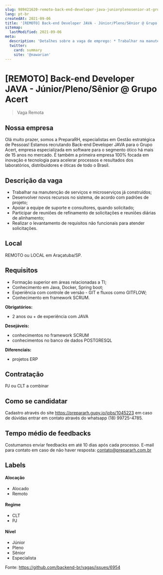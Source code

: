 ```yaml
---
slug: 989421620-remoto-back-end-developer-java-juniorplenosenior-at-grupo-acert
lang: pt-br
createdAt: 2021-09-06
title: '[REMOTO] Back-end Developer JAVA - Júnior/Pleno/Sênior @ Grupo Acert - Vaga de Emprego'
sitemap:
  lastModified: 2021-09-06
meta:
  description: 'Detalhes sobre a vaga de emprego: * Trabalhar na manutenção de serviços e microserviços já construídos; * Desenvolver novos recursos no sistema, de acordo com padrões de projeto; * Apoiar a equipe de suporte e consultores, quando solicitado; * Participar de reuniões de refinamento de solicitações e reuniões diárias de alinhamento; * Realizar o levantamento de requisitos não funcionais para atender solicitações.'
  twitter:
    card: summary
    site: '@nawarian'
---
```


# [REMOTO] Back-end Developer JAVA - Júnior/Pleno/Sênior @ Grupo Acert

<!--
==================================================
Caso a vaga for remoto durante a pandemia informar no texto "Remoto durante o covid"
==================================================
-->
<!-- 
==================================================
POR FAVOR, SÓ POSTE SE A VAGA FOR PARA BACK-END!

Não faça distinção de gênero no título da vaga.

Use: "Back-End Developer" ao invés de 
"Desenvolvedor Back-End" \o/

Exemplo: `[São Paulo] Back-End Developer @ NOME DA EMPRESA`
==================================================
-->
<!--
==================================================
Caso a vaga for remoto durante a pandemia deixar a linha abaixo
==================================================
-->
> Vaga Remota

## Nossa empresa

Olá muito prazer, somos a PreparaRH, especialistas em Gestão estratégica de Pessoas! Estamos recrutando Back-end Developer JAVA para o Grupo Acert, empresa especializada em software para o segmento ótico há mais de 15 anos no mercado. É também a primeira empresa 100% focada em inovação e tecnologia para acelerar processos e resultados dos laboratórios, distribuidores e óticas de todo o Brasil.

## Descrição da vaga

* Trabalhar na manutenção de serviços e microserviços já construídos;
* Desenvolver novos recursos no sistema, de acordo com padrões de projeto;
* Apoiar a equipe de suporte e consultores, quando solicitado;
* Participar de reuniões de refinamento de solicitações e reuniões diárias de alinhamento;
* Realizar o levantamento de requisitos não funcionais para atender solicitações.

## Local

REMOTO ou LOCAL em Araçatuba/SP.

## Requisitos

* Formação superior em áreas relacionadas a TI;
* Conhecimento em Java, Docker, Spring boot;
* Experiência com controle de versão - GIT e fluxos como GITFLOW;
* Conhecimento em framework SCRUM.

**Obrigatórios:**
- 2 anos ou + de experiência com JAVA

**Desejáveis:**
- conhecimentos no framework SCRUM
- conhecimentos no banco de dados POSTGRESQL

**Diferenciais:**
- projetos ERP

## Contratação

PJ ou CLT a combinar

## Como se candidatar

Cadastro através do site https://prepararh.gupy.io/jobs/1045223 em caso de dúvidas entrar em contato através do whatsapp (18) 99725-4785.

## Tempo médio de feedbacks

Costumamos enviar feedbacks em até 10 dias após cada processo.
E-mail para contato em caso de não haver resposta: contato@prepararh.com.br

## Labels
<!-- retire os labels que não fazem sentido à vaga -->

#### Alocação
- Alocado
- Remoto

#### Regime
- CLT
- PJ

#### Nível
- Júnior
- Pleno
- Sênior
- Especialista


Fonte: https://github.com/backend-br/vagas/issues/6954